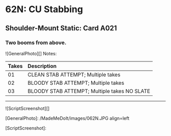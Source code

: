 # 62N: CU Stabbing

## Shoulder-Mount Static: Card A021

### Two booms from above.

![GeneralPhoto][]
Notes: 

| Takes | Description |
|:---|:----|
| 01 | CLEAN STAB ATTEMPT; Multiple takes |
| 02 | BLOODY STAB ATTEMPT; Multiple takes |
| 03 | BLOODY STAB ATTEMPT; Multiple takes NO SLATE |

----

![ScriptScreenshot][]


[GeneralPhoto]:  /MadeMeDoIt/images/062N.JPG align=left

[ScriptScreenshot]: 